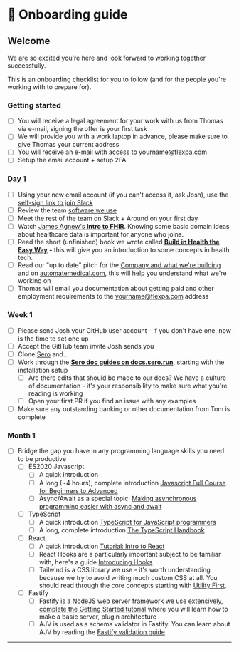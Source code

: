 # 👋 Onboarding guide

## Welcome

We are so excited you’re here and look forward to working together successfully.

This is an onboarding checklist for you to follow (and for the people you're working with to prepare for).

### Getting started

* [ ] You will receive a legal agreement for your work with us from Thomas via e-mail, signing the offer is your first task
* [ ] We will provide you with a work laptop in advance, please make sure to give Thomas your current address
* [ ] You will receive an e-mail with access to yourname@flexpa.com
* [ ] Setup the email account + setup 2FA

### Day 1

* [ ] Using your new email account (if you can't access it, ask Josh), use the [self-sign link to join Slack](https://join.slack.com/t/automate-medical/signup)&#x20;
* [ ] Review the team [software we use](software-we-use.md)
* [ ] Meet the rest of the team on Slack + Around on your first day
* [ ] Watch [James Agnew's **Intro to FHIR**](https://www.youtube.com/watch?v=YbQcJj1GqH0). Knowing some basic domain ideas about healthcare data is important for anyone who joins.
* [ ] Read the short (unfinished) book we wrote called [**Build in Health the Easy Way**](https://docs.sero.run/book/build) **-** this will give you an introduction to some concepts in health tech.
* [ ] Read our "up to date" pitch for the [Company and what we're building](../company.md) and on [automatemedical.com](https://www.automatemedical.com), this will help you understand what we're working on
* [ ] Thomas will email you documentation about getting paid and other employment requirements to the yourname@flexpa.com address

### Week 1

* [ ] Please send Josh your GitHub user account - if you don't have one, now is the time to set one up
* [ ] Accept the GitHub team invite Josh sends you
* [ ] Clone [Sero](http://github.com/automate-medical/sero) and...
* [ ] Work through the [**Sero doc guides on docs.sero.run**](https://docs.sero.run/overview/guides), starting with the installation setup
  * [ ] Are there edits that should be made to our docs? We have a culture of documentation - it's your responsibility to make sure what you're reading is working
  * [ ] Open your first PR if you find an issue with any examples
* [ ] Make sure any outstanding banking or other documentation from Tom is complete

### Month 1

* [ ] Bridge the gap you have in any programming language skills you need to be productive
  * [ ] ES2020 Javascript
    * [ ] A quick introduction
    * [ ] A long (\~4 hours), complete introduction [Javascript Full Course for Beginners to Advanced](https://www.youtube.com/watch?v=dOnAC2Rr-6A)
    * [ ] Async/Await as a special topic: [Making asynchronous programming easier with async and await](https://developer.mozilla.org/en-US/docs/Learn/JavaScript/Asynchronous/Async\_await)
  * [ ] TypeScript
    * [ ] A quick introduction [TypeScript for JavaScript programmers](https://www.typescriptlang.org/docs/handbook/typescript-in-5-minutes.html)
    * [ ] A long, complete introduction [The TypeScript Handbook](https://www.typescriptlang.org/docs/handbook/intro.html)
  * [ ] React
    * [ ] A quick introduction [Tutorial: Intro to React](https://reactjs.org/tutorial/tutorial.html#before-we-start-the-tutorial)
    * [ ] React Hooks are a particularly important subject to be familiar with, here's a guide [Introducing Hooks](https://reactjs.org/docs/hooks-intro.html)
    * [ ] Tailwind is a CSS library we use - it's worth understanding because we try to avoid writing much custom CSS at all. You should read through the core concepts starting with [Utility First](https://tailwindcss.com/docs/utility-first).
  * [ ] Fastify
    * [ ] Fastify is a NodeJS web server framework we use extensively, [complete the Getting Started tutorial](https://www.fastify.io/docs/latest/Getting-Started/) where you will learn how to make a basic server, plugin architecture
    * [ ] AJV is used as a schema validator in Fastify. You can learn about AJV by reading the [Fastify validation guide](https://www.fastify.io/docs/latest/Validation-and-Serialization/).

***
